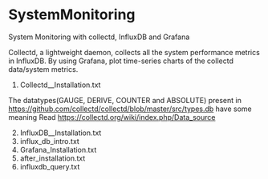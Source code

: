 # SystemMonitoring
System Monitoring with collectd, InfluxDB and Grafana

Collectd, a lightweight daemon, collects all the system performance metrics in InfluxDB.
By using Grafana, plot time-series charts of the collectd data/system metrics.

1. Collectd__Installation.txt

The datatypes(GAUGE, DERIVE, COUNTER and ABSOLUTE) present in https://github.com/collectd/collectd/blob/master/src/types.db
have some meaning
Read https://collectd.org/wiki/index.php/Data_source

2. InfluxDB__Installation.txt
3. influx_db_intro.txt
4. Grafana_Installation.txt
5. after_installation.txt
6. influxdb_query.txt
